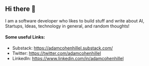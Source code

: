 ## Hi there 👋
I am a software developer who likes to build stuff and write about AI, Startups, Ideas, technology in general, and random thoughts!



#### Some useful Links:
- Substack: https://adamcohenhillel.substack.com/
- Twitter: https://twitter.com/adamcohenhillel
- LinkedIn: https://www.linkedin.com/in/adamcohenhillel
